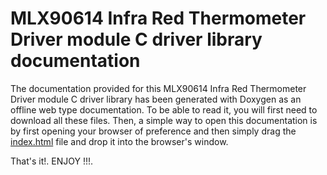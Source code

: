 # MLX90614 Infra Red Thermometer Driver module C driver library documentation

The documentation provided for this MLX90614 Infra Red Thermometer Driver module C driver library has been generated
with Doxygen as an offline web type documentation. To be able to read it, you will first need to download all these
files. Then, a simple way to open this documentation is by first opening your browser of preference and then simply drag
the <a href=https://github.com/Mortrack/MLX90614_STM_driver/blob/main/documentation/html/index.html>index.html</a>
file and drop it into the browser's window.

That's it!. ENJOY !!!.
